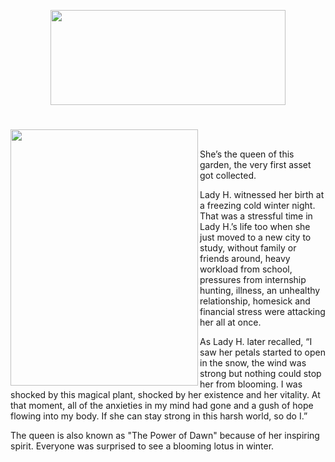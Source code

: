 <p align="center">
<img src="https://github.com/lady-h-world/My_Garden/blob/main/images/The_Queen_title.png" width="376" height="152" />
</p>

#

<p>
<img align="left" src="https://github.com/lady-h-world/My_Garden/blob/main/images/the_queen.png" width="300" height="410" />
&nbsp;&nbsp;&nbsp;&nbsp;&nbsp;&nbsp;&nbsp;&nbsp;&nbsp;&nbsp;


She’s the queen of this garden, the very first asset got collected.
  
  
Lady H. witnessed her birth at a freezing cold winter night. That was a stressful time in Lady H.’s life too when she just moved to a new city to study, without family or friends around, heavy workload from school, pressures from internship hunting, illness, an unhealthy relationship, homesick and financial stress were attacking her all at once. 
  
As Lady H. later recalled, “I saw her petals started to open in the snow, the wind was strong but nothing could stop her from blooming. I was shocked by this magical plant, shocked by her existence and her vitality. At that moment, all of the anxieties in my mind had gone and a gush of hope flowing into my body. If she can stay strong in this harsh world, so do I.”
  
  
The queen is also known as "The Power of Dawn" because of her inspiring spirit. Everyone was surprised to see a blooming lotus in winter.
</p>
